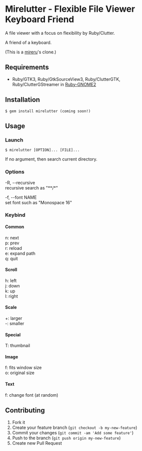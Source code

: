 # Mirelutter - Flexible File Viewer Keyboard Friend

A file viewer with a focus on flexibility by Ruby/Clutter.

A friend of a keyboard.

(This is a [mireru](https://github.com/myokoym/mireru)'s clone.)

## Requirements

* Ruby/GTK3, Ruby/GtkSourceView3, Ruby/ClutterGTK, Ruby/ClutterGStreamer in
  [Ruby-GNOME2](http://ruby-gnome2.sourceforge.jp/)

## Installation

    $ gem install mirelutter (coming soon!)

## Usage

### Launch

    $ mirelutter [OPTION]... [FILE]...

If no argument, then search current directory.

### Options

-R, --recursive<br />
    recursive search as "**/*"

-f, --font NAME<br />
    set font such as "Monospace 16"

### Keybind

#### Common

n: next<br />
p: prev<br />
r: reload<br />
e: expand path<br />
q: quit<br />

#### Scroll

h: left<br />
j: down<br />
k: up<br />
l: right<br />

#### Scale

+: larger<br />
-: smaller<br />

#### Special

T: thumbnail

#### Image

f: fits window size<br />
o: original size<br />

#### Text

f: change font (at random)<br />

## Contributing

1. Fork it
2. Create your feature branch (`git checkout -b my-new-feature`)
3. Commit your changes (`git commit -am 'Add some feature'`)
4. Push to the branch (`git push origin my-new-feature`)
5. Create new Pull Request
